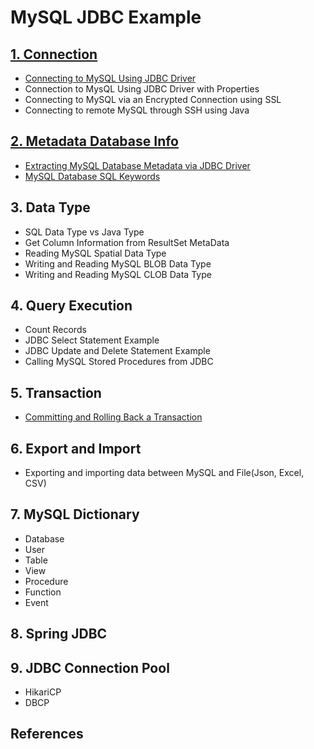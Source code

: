 # MySQL JDBC Example

## [1. Connection](https://github.com/jayden-lee/mysql-jdbc-example/tree/master/src/main/java/com/jayden/study/connection)
- [Connecting to MySQL Using JDBC Driver](https://github.com/jayden-lee/mysql-jdbc-example/blob/master/src/main/java/com/jayden/study/connection/CommonConnection.java)
- Connection to MysQL Using JDBC Driver with Properties
- Connecting to MySQL via an Encrypted Connection using SSL
- Connecting to remote MySQL through SSH using Java

## [2. Metadata Database Info](https://github.com/jayden-lee/mysql-jdbc-example/tree/master/src/main/java/com/jayden/study/metadata)
- [Extracting MySQL Database Metadata via JDBC Driver](https://github.com/jayden-lee/mysql-jdbc-example/blob/master/src/main/java/com/jayden/study/metadata/DatabaseMetaDataInfo.java)
- [MySQL Database SQL Keywords](https://github.com/jayden-lee/mysql-jdbc-example/blob/master/src/main/java/com/jayden/study/metadata/SQLKeywords.java)

## 3. Data Type
- SQL Data Type vs Java Type
- Get Column Information from ResultSet MetaData
- Reading MySQL Spatial Data Type
- Writing and Reading MySQL BLOB Data Type
- Writing and Reading MySQL CLOB Data Type

## 4. Query Execution
- Count Records
- JDBC Select Statement Example
- JDBC Update and Delete Statement Example
- Calling MySQL Stored Procedures from JDBC

## 5. Transaction
- [Committing and Rolling Back a Transaction](https://github.com/jayden-lee/mysql-jdbc-example/blob/master/src/main/java/com/jayden/study/transaction/CommitAndRollback.java)

## 6. Export and Import
- Exporting and importing data between MySQL and File(Json, Excel, CSV)

## 7. MySQL Dictionary
- Database
- User
- Table
- View
- Procedure
- Function
- Event

## 8. Spring JDBC

## 9. JDBC Connection Pool
- HikariCP
- DBCP

## References